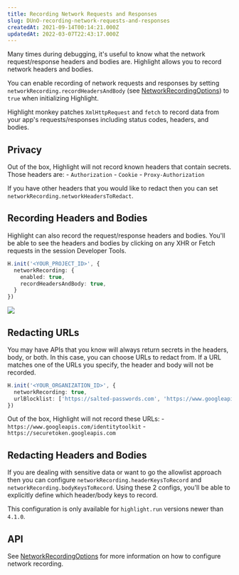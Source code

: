 ```yaml
---
title: Recording Network Requests and Responses
slug: DUnO-recording-network-requests-and-responses
createdAt: 2021-09-14T00:14:21.000Z
updatedAt: 2022-03-07T22:43:17.000Z
---
```


Many times during debugging, it's useful to know what the network request/response headers and bodies are. Highlight allows you to record network headers and bodies.

You can enable recording of network requests and responses by setting `networkRecording.recordHeadersAndBody` (see [NetworkRecordingOptions](docId\:UXu0aO9T0Q81aMLYLWfTA)) to `true` when initializing Highlight.

Highlight monkey patches `XmlHttpRequest` and `fetch` to record data from your app's requests/responses including status codes, headers, and bodies.

## Privacy

Out of the box, Highlight will not record known headers that contain secrets. Those headers are:
\- `Authorization`
\- `Cookie`
\- `Proxy-Authorization`

If you have other headers that you would like to redact then you can set `networkRecording.networkHeadersToRedact`.

## Recording Headers and Bodies

Highlight can also record the request/response headers and bodies. You'll be able to see the headers and bodies by clicking on any XHR or Fetch requests in the session Developer Tools.

```typescript
H.init('<YOUR_PROJECT_ID>', {
  networkRecording: {
    enabled: true,
    recordHeadersAndBody: true,
  }
})
```

![](https://archbee-image-uploads.s3.amazonaws.com/XPwQFz8tul7ogqGkmtA0y/HMhiHwF_jifyGh-RXMJHk_network-recording.gif)



## Redacting URLs

You may have APIs that you know will always return secrets in the headers, body, or both. In this case, you can choose URLs to redact from. If a URL matches one of the URLs you specify, the header and body will not be recorded.

```typescript
H.init('<YOUR_ORGANIZATION_ID>', {
  networkRecording: true,
  urlBlocklist: ['https://salted-passwords.com', 'https://www.googleapis.com/identitytoolkit', 'https://securetoken.googleapis.com']
})
```

Out of the box, Highlight will not record these URLs:
\- `https://www.googleapis.com/identitytoolkit`
\- `https://securetoken.googleapis.com`

## Redacting Headers and Bodies

If you are dealing with sensitive data or want to go the allowlist approach then you can configure `networkRecording.headerKeysToRecord` and `networkRecording.bodyKeysToRecord`. Using these 2 configs, you'll be able to explicitly define which header/body keys to record.

This configuration is only available for `highlight.run` versions newer than `4.1.0`.

## API

See [NetworkRecordingOptions](docId\:UXu0aO9T0Q81aMLYLWfTA) for more information on how to configure network recording.

